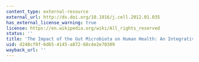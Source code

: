 ```yaml
---
content_type: external-resource
external_url: http://dx.doi.org/10.1016/j.cell.2012.01.035
has_external_license_warning: true
license: https://en.wikipedia.org/wiki/All_rights_reserved
status: ''
title: 'The Impact of the Gut Microbiota on Human Health: An Integrative View'
uid: d248cf0f-6d65-4145-a872-68c4e2e70309
wayback_url: ''
---
```

